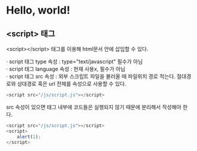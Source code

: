 # Hello, world!

## &lt;script&gt; 태그

&lt;script&gt;&lt;/script&gt; 태그를 이용해 html문서 안에 삽입할 수 있다.

· script 태그 type 속성 : type="text/javascript" 필수가 아님   
· script 태그 language 속성 : 현재 사용x, 필수가 아님   
· script 태그 src 속성 : 외부 스크립트 파일을 불러올 때 파일위치 경로 적는다. 절대경로와 상대경로 혹은 url 전체를 속성으로 사용할 수 있다. 

```javascript
<script src="/js/script.js"></script>
```

src 속성이 있으면 태그 내부에 코드들은 실행되지 않기 때문에 분리해서 작성해야 한다.

```javascript
<script src="/js/script.js"></script>
<script>
    alert(1);
</script>
```

